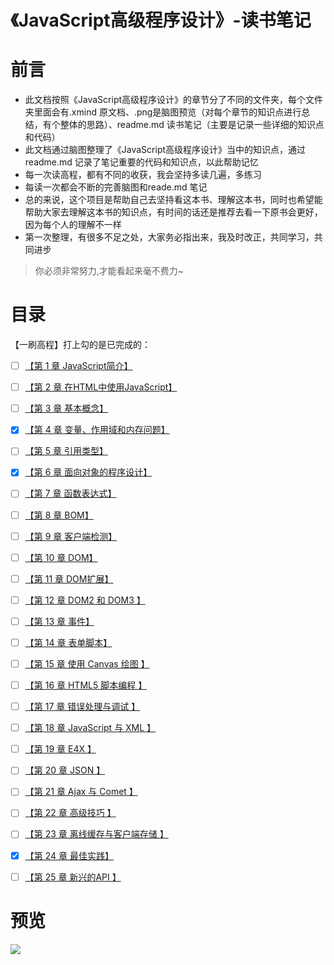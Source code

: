 # 《JavaScript高级程序设计》-读书笔记
# 前言
- 此文档按照《JavaScript高级程序设计》的章节分了不同的文件夹，每个文件夹里面会有.xmind 原文档、.png是脑图预览（对每个章节的知识点进行总结，有个整体的思路）、readme.md 读书笔记（主要是记录一些详细的知识点和代码）
- 此文档通过脑图整理了《JavaScript高级程序设计》当中的知识点，通过readme.md 记录了笔记重要的代码和知识点，以此帮助记忆
- 每一次读高程，都有不同的收获，我会坚持多读几遍，多练习
- 每读一次都会不断的完善脑图和reade.md 笔记
- 总的来说，这个项目是帮助自己去坚持看这本书、理解这本书，同时也希望能帮助大家去理解这本书的知识点，有时间的话还是推荐去看一下原书会更好，因为每个人的理解不一样
- 第一次整理，有很多不足之处，大家务必指出来，我及时改正，共同学习，共同进步

> 你必须非常努力,才能看起来毫不费力~

# 目录
【一刷高程】打上勾的是已完成的：
- [ ] [【第 1 章 JavaScript简介】]()
- [ ] [【第 2 章 在HTML中使用JavaScript】]()
- [ ] [【第 3 章 基本概念】]()
- [x] [【第 4 章 变量、作用域和内存问题】](https://github.com/luohong123/js-advance-program/blob/master/%E7%AC%AC%204%20%E7%AB%A0%20%E5%8F%98%E9%87%8F%E3%80%81%E4%BD%9C%E7%94%A8%E5%9F%9F%E5%92%8C%E5%86%85%E5%AD%98%E9%97%AE%E9%A2%98/readme.md)
- [ ] [【第 5 章 引用类型】]()
- [x] [【第 6 章 面向对象的程序设计】](https://github.com/luohong123/js-advance-program/tree/master/%E7%AC%AC%206%20%E7%AB%A0%20%E9%9D%A2%E5%90%91%E5%AF%B9%E8%B1%A1%E7%9A%84%E7%A8%8B%E5%BA%8F%E8%AE%BE%E8%AE%A1)
- [ ] [【第 7 章 函数表达式】]()
- [ ] [【第 8 章 BOM】]()
- [ ] [【第 9 章 客户端检测】]()
- [ ] [【第 10 章 DOM】]()
- [ ] [【第 11 章 DOM扩展】]()
- [ ] [【第 12 章 DOM2 和 DOM3 】]()
- [ ] [【第 13 章 事件】]()
- [ ] [【第 14 章 表单脚本】]()
- [ ] [【第 15 章 使用 Canvas 绘图 】]()
- [ ] [【第 16 章 HTML5 脚本编程 】]()
- [ ] [【第 17 章 错误处理与调试 】]()
- [ ] [【第 18 章 JavaScript 与 XML 】]()
- [ ] [【第 19 章 E4X 】]()
- [ ] [【第 20 章 JSON 】]()
- [ ] [【第 21 章 Ajax 与 Comet 】]()
- [ ] [【第 22 章 高级技巧 】]()
- [ ] [【第 23 章 离线缓存与客户端存储 】]()
- [x] [【第 24 章 最佳实践】](https://github.com/luohong123/js-advance-program/tree/master/%E7%AC%AC%2024%20%E7%AB%A0%20%E6%9C%80%E4%BD%B3%E5%AE%9E%E8%B7%B5)
- [ ] [【第 25 章 新兴的API 】]()



# 预览

<img src="https://github.com/luohong123/js-advance-program/blob/master/%E7%AC%AC%2024%20%E7%AB%A0%20%E6%9C%80%E4%BD%B3%E5%AE%9E%E8%B7%B5/%E7%AC%AC%2024%20%E7%AB%A0%20%E6%9C%80%E4%BD%B3%E5%AE%9E%E8%B7%B5.png"  />
